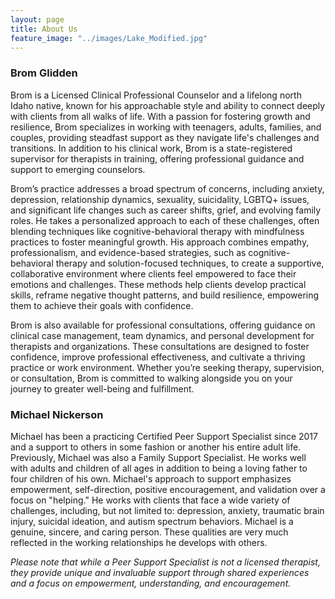 ```yaml
---
layout: page
title: About Us
feature_image: "../images/Lake_Modified.jpg"
---
```


### Brom Glidden

Brom is a Licensed Clinical Professional Counselor and a lifelong north Idaho native, known for his approachable style and ability to connect deeply with clients from all walks of life. With a passion for fostering growth and resilience, Brom specializes in working with teenagers, adults, families, and couples, providing steadfast support as they navigate life's challenges and transitions. In addition to his clinical work, Brom is a state-registered supervisor for therapists in training, offering professional guidance and support to emerging counselors.

Brom’s practice addresses a broad spectrum of concerns, including anxiety, depression, relationship dynamics, sexuality, suicidality, LGBTQ+ issues, and significant life changes such as career shifts, grief, and evolving family roles. He takes a personalized approach to each of these challenges, often blending techniques like cognitive-behavioral therapy with mindfulness practices to foster meaningful growth.  His approach combines empathy, professionalism, and evidence-based strategies, such as cognitive-behavioral therapy and solution-focused techniques, to create a supportive, collaborative environment where clients feel empowered to face their emotions and challenges. These methods help clients develop practical skills, reframe negative thought patterns, and build resilience, empowering them to achieve their goals with confidence.

Brom is also available for professional consultations, offering guidance on clinical case management, team dynamics, and personal development for therapists and organizations. These consultations are designed to foster confidence, improve professional effectiveness, and cultivate a thriving practice or work environment. Whether you’re seeking therapy, supervision, or consultation, Brom is committed to walking alongside you on your journey to greater well-being and fulfillment.





### Michael Nickerson

Michael has been a practicing Certified Peer Support Specialist since 2017 and a support to others in some fashion or another his entire adult life. Previously, Michael was also a Family Support Specialist. He works well with adults and children of all ages in addition to being a loving father to four children of his own. Michael's approach to support emphasizes empowerment, self-direction, positive encouragement, and validation over a focus on "helping." He works with clients that face a wide variety of challenges, including, but not limited to: depression, anxiety, traumatic brain injury, suicidal ideation, and autism spectrum behaviors. Michael is a genuine, sincere, and caring person. These qualities are very much reflected in the working relationships he develops with others.

*Please note that while a Peer Support Specialist is not a licensed therapist, they provide unique and invaluable support through shared experiences and a focus on empowerment, understanding, and encouragement.*
